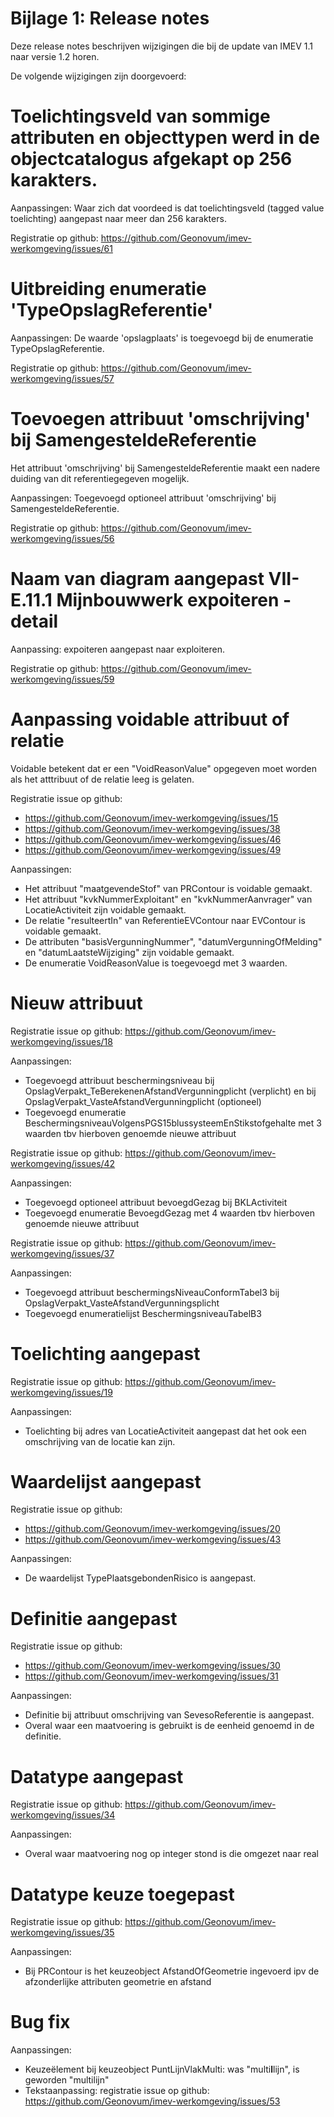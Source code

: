 Bijlage 1: Release notes
=========

Deze release notes beschrijven wijzigingen die bij de update van IMEV 1.1 naar versie 1.2 horen.


De volgende wijzigingen zijn doorgevoerd:

# Toelichtingsveld van sommige attributen en objecttypen werd in de objectcatalogus afgekapt op 256 karakters.

Aanpassingen: Waar zich dat voordeed is dat toelichtingsveld (tagged value toelichting) aangepast naar meer dan 256 karakters.

Registratie op github: https://github.com/Geonovum/imev-werkomgeving/issues/61

# Uitbreiding enumeratie 'TypeOpslagReferentie'

Aanpassingen: De waarde 'opslagplaats' is toegevoegd bij de enumeratie TypeOpslagReferentie.

Registratie op github: https://github.com/Geonovum/imev-werkomgeving/issues/57

# Toevoegen attribuut 'omschrijving' bij SamengesteldeReferentie

Het attribuut 'omschrijving' bij SamengesteldeReferentie maakt een nadere duiding van dit referentiegegeven mogelijk.

Aanpassingen: Toegevoegd optioneel attribuut 'omschrijving' bij SamengesteldeReferentie.

Registratie op github: https://github.com/Geonovum/imev-werkomgeving/issues/56

# Naam van diagram aangepast VII-E.11.1 Mijnbouwwerk expoiteren - detail

Aanpassing: expoiteren aangepast naar exploiteren.

Registratie op github: https://github.com/Geonovum/imev-werkomgeving/issues/59

# Aanpassing voidable attribuut of relatie

Voidable betekent dat er een "VoidReasonValue" opgegeven moet worden als het atttribuut of de relatie leeg is gelaten.

Registratie issue op github:
- https://github.com/Geonovum/imev-werkomgeving/issues/15
- https://github.com/Geonovum/imev-werkomgeving/issues/38
- https://github.com/Geonovum/imev-werkomgeving/issues/46
- https://github.com/Geonovum/imev-werkomgeving/issues/49

Aanpassingen:
- Het attribuut "maatgevendeStof" van PRContour is voidable gemaakt.
- Het attribuut "kvkNummerExploitant" en "kvkNummerAanvrager" van LocatieActiviteit zijn voidable gemaakt.
- De relatie "resulteertIn" van ReferentieEVContour naar EVContour is voidable gemaakt.
- De attributen "basisVergunningNummer", "datumVergunningOfMelding" en "datumLaatsteWijziging" zijn voidable gemaakt.
- De enumeratie VoidReasonValue is toegevoegd met 3 waarden.

# Nieuw attribuut 

Registratie issue op github: https://github.com/Geonovum/imev-werkomgeving/issues/18

Aanpassingen:
- Toegevoegd attribuut beschermingsniveau bij OpslagVerpakt_TeBerekenenAfstandVergunningplicht (verplicht) en bij OpslagVerpakt_VasteAfstandVergunningplicht (optioneel)
- Toegevoegd enumeratie BeschermingsniveauVolgensPGS15blussysteemEnStikstofgehalte met 3 waarden tbv hierboven genoemde nieuwe attribuut

Registratie issue op github: https://github.com/Geonovum/imev-werkomgeving/issues/42

Aanpassingen:
- Toegevoegd optioneel attribuut bevoegdGezag bij BKLActiviteit
- Toegevoegd enumeratie BevoegdGezag met 4 waarden tbv hierboven genoemde nieuwe attribuut

Registratie issue op github: https://github.com/Geonovum/imev-werkomgeving/issues/37

Aanpassingen:
- Toegevoegd attribuut beschermingsNiveauConformTabel3 bij OpslagVerpakt_VasteAfstandVergunningsplicht
- Toegevoegd enumeratielijst BeschermingsniveauTabelB3

# Toelichting aangepast

Registratie issue op github: https://github.com/Geonovum/imev-werkomgeving/issues/19

Aanpassingen:
- Toelichting bij adres van LocatieActiviteit aangepast dat het ook een omschrijving van de locatie kan zijn.

# Waardelijst aangepast

Registratie issue op github:
- https://github.com/Geonovum/imev-werkomgeving/issues/20
- https://github.com/Geonovum/imev-werkomgeving/issues/43

Aanpassingen:
- De waardelijst TypePlaatsgebondenRisico is aangepast.

# Definitie aangepast

Registratie issue op github:
- https://github.com/Geonovum/imev-werkomgeving/issues/30
- https://github.com/Geonovum/imev-werkomgeving/issues/31

Aanpassingen:
- Definitie bij attribuut omschrijving van SevesoReferentie is aangepast.
- Overal waar een maatvoering is gebruikt is de eenheid genoemd in de definitie.

# Datatype aangepast

Registratie issue op github: https://github.com/Geonovum/imev-werkomgeving/issues/34

Aanpassingen:
- Overal waar maatvoering nog op integer stond is die omgezet naar real

# Datatype keuze toegepast

Registratie issue op github: https://github.com/Geonovum/imev-werkomgeving/issues/35

Aanpassingen:
- Bij PRContour is het keuzeobject AfstandOfGeometrie ingevoerd ipv de afzonderlijke attributen geometrie en afstand

# Bug fix

Aanpassingen:
- Keuzeëlement bij keuzeobject PuntLijnVlakMulti: was "multi**l**lijn", is geworden "multilijn"
- Tekstaanpassing: registratie issue op github: https://github.com/Geonovum/imev-werkomgeving/issues/53
